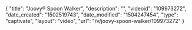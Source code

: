 {
    "title": "Joovy&reg; Spoon Walker",
    "description": "",
    "videoid": "109973272",
    "date_created": "1502519743",
    "date_modified": "1504247454",
    "type": "captivate",
    "layout": "video",
    "url": "\/v\/joovy-spoon-walker\/109973272"
}